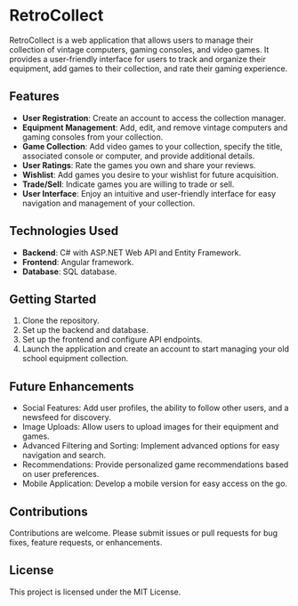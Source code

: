 # RetroCollect

RetroCollect is a web application that allows users to manage their collection of vintage computers, gaming consoles, and video games. It provides a user-friendly interface for users to track and organize their equipment, add games to their collection, and rate their gaming experience.

## Features

- **User Registration**: Create an account to access the collection manager.
- **Equipment Management**: Add, edit, and remove vintage computers and gaming consoles from your collection.
- **Game Collection**: Add video games to your collection, specify the title, associated console or computer, and provide additional details.
- **User Ratings**: Rate the games you own and share your reviews.
- **Wishlist**: Add games you desire to your wishlist for future acquisition.
- **Trade/Sell**: Indicate games you are willing to trade or sell.
- **User Interface**: Enjoy an intuitive and user-friendly interface for easy navigation and management of your collection.

## Technologies Used

- **Backend**: C# with ASP.NET Web API and Entity Framework.
- **Frontend**: Angular framework.
- **Database**: SQL database.

## Getting Started

1. Clone the repository.
2. Set up the backend and database.
3. Set up the frontend and configure API endpoints.
4. Launch the application and create an account to start managing your old school equipment collection.

## Future Enhancements

- Social Features: Add user profiles, the ability to follow other users, and a newsfeed for discovery.
- Image Uploads: Allow users to upload images for their equipment and games.
- Advanced Filtering and Sorting: Implement advanced options for easy navigation and search.
- Recommendations: Provide personalized game recommendations based on user preferences.
- Mobile Application: Develop a mobile version for easy access on the go.


## Contributions

Contributions are welcome. Please submit issues or pull requests for bug fixes, feature requests, or enhancements.

## License

This project is licensed under the MIT License.
